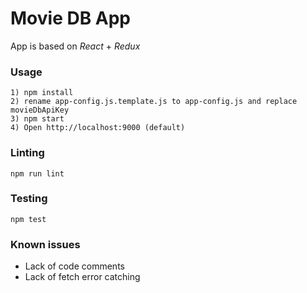Movie DB App
============

App is based on *React* + *Redux*

### Usage

```
1) npm install
2) rename app-config.js.template.js to app-config.js and replace movieDbApiKey
3) npm start
4) Open http://localhost:9000 (default)
```

### Linting

```
npm run lint
```
### Testing

```
npm test
```

### Known issues
* Lack of code comments
* Lack of fetch error catching
